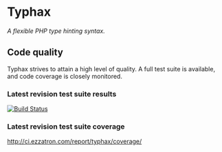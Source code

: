 # Typhax

*A flexible PHP type hinting syntax.*

## Code quality

Typhax strives to attain a high level of quality. A full test suite is
available, and code coverage is closely monitored.

### Latest revision test suite results
[![Build Status](https://secure.travis-ci.org/eloquent/typhax.png)](http://travis-ci.org/eloquent/typhax)

### Latest revision test suite coverage
<http://ci.ezzatron.com/report/typhax/coverage/>
